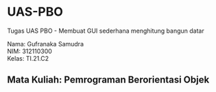 # UAS-PBO
Tugas UAS PBO - Membuat GUI sederhana menghitung bangun datar


Nama: Gufranaka Samudra </br>
NIM: 312110300 </br>
Kelas: TI.21.C2 </br>

## Mata Kuliah: Pemrograman Berorientasi Objek
